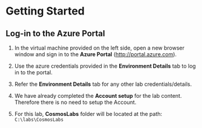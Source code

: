 # Getting Started
## Log-in to the Azure Portal

1. In the virtual machine provided on the left side, open a new browser window and sign in to the **Azure Portal** (<http://portal.azure.com>).

1. Use the azure credentials provided in the **Environment Details** tab to log in to the portal.

1. Refer the **Environment Details** tab for any other lab credentials/details.

1. We have already completed the **Account setup** for the lab content. Therefore there is no need to setup the Account.

1. For this lab, **CosmosLabs** folder will be located at the path: `C:\labs\CosmosLabs`
